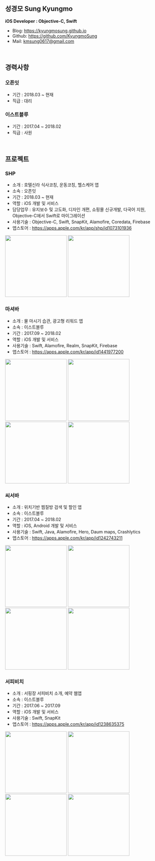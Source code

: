## 성경모 Sung Kyungmo
**iOS Developer : Objective-C, Swift**  
- Blog: https://kyungmosung.github.io
- Github: https://github.com/KyungmoSung
- Mail: <kmsung0617@gmail.com>

<br>
 
## 경력사항

### 오픈잇
- 기간 : 2018.03 ~ 현재
- 직급 : 대리

### 이스트블루
- 기간 : 2017.04 ~ 2018.02
- 직급 : 사원

<br>

## 프로젝트

### SHP
- 소개 : 호텔신라 식사코칭, 운동코칭, 헬스케어 앱
- 소속 : 오픈잇
- 기간 : 2018.03 ~ 현재
- 역할 : iOS 개발 및 서비스
- 담당업무 : 유지보수 및 고도화, 디자인 개편, 쇼핑몰 신규개발, 다국어 지원, Objective-C에서 Swift로 마이그레이션
- 사용기술 : Objective-C, Swift, SnapKit, Alamofire, Coredata, Firebase
- 앱스토어 : https://apps.apple.com/kr/app/shp/id1073101936

<img src="images/shp_1.png" width="200"/> <img src="images/shp_2.png" width="200"/>

### 마셔바
- 소개 : 물 마시기 습관, 광고형 리워드 앱
- 소속 : 이스트블루
- 기간 : 2017.09 ~ 2018.02
- 역할 : iOS 개발 및 서비스
- 사용기술 : Swift, Alamofire, Realm, SnapKit, Firebase
- 앱스토어 : https://apps.apple.com/kr/app/id1441977200

<img src="images/mashioba_1.png" width="200"/> <img src="images/mashioba_2.png" width="200"/> <img src="images/mashioba_3.png" width="200"/> <img src="images/mashioba_4.png" width="200"/>

### 씨서바
- 소개 : 위치기반 찜질방 검색 및 할인 앱
- 소속 : 이스트블루
- 기간 : 2017.04 ~ 2018.02
- 역할 : iOS, Android 개발 및 서비스
- 사용기술 : Swift, Java, Alamofire, Hero, Daum maps, Crashlytics
- 앱스토어 : https://apps.apple.com/kr/app/id1242743211

<img src="images/cisuba_1.jpg" width="200"/> <img src="images/cisuba_2.jpg" width="200"/> <img src="images/cisuba_3.jpg" width="200"/> <img src="images/cisuba_4.jpg" width="200"/>

### 서피비치
- 소개 : 서핑장 서피비치 소개, 예약 웹앱
- 소속 : 이스트블루
- 기간 : 2017.06 ~ 2017.09
- 역할 : iOS 개발 및 서비스
- 사용기술 : Swift, SnapKit
- 앱스토어 : https://apps.apple.com/kr/app/id1238635375

<img src="images/surfyy_1.jpg" width="200"/> <img src="images/surfyy_2.jpg" width="200"/> <img src="images/surfyy_3.jpg" width="200"/> <img src="images/surfyy_4.jpg" width="200"/>
